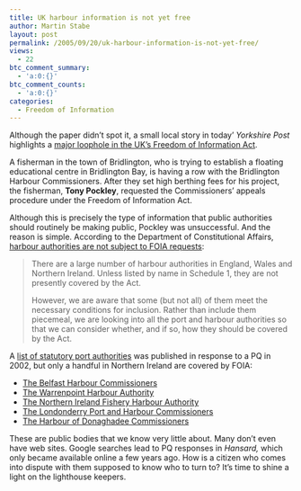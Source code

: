 ```yaml
---
title: UK harbour information is not yet free
author: Martin Stabe
layout: post
permalink: /2005/09/20/uk-harbour-information-is-not-yet-free/
views:
  - 22
btc_comment_summary:
  - 'a:0:{}'
btc_comment_counts:
  - 'a:0:{}'
categories:
  - Freedom of Information
---
```

Although the paper didn&rsquo;t spot it, a small local story in today&rsquo; *Yorkshire Post* highlights a [major loophole in the UK&rsquo;s Freedom of Information Act][1].

A fisherman in the town of Bridlington, who is trying to establish a floating educational centre in Bridlington Bay, is having a row with the Bridlington Harbour Commissioners. After they set high berthing fees for his project, the fisherman, **Tony Pockley**, requested the Commissioners&rsquo; appeals procedure under the Freedom of Information Act.

Although this is precisely the type of information that public authorities should routinely be making public, Pockley was unsuccessful. And the reason is simple. According to the Department of Constitutional Affairs, [harbour authorities are not subject to FOIA requests][2]:

> There are a large number of harbour authorities in England, Wales and Northern Ireland. Unless listed by name in Schedule 1, they are not presently covered by the Act.
> 
> However, we are aware that some (but not all) of them meet the necessary conditions for inclusion. Rather than include them piecemeal, we are looking into all the port and harbour authorities so that we can consider whether, and if so, how they should be covered by the Act.

A [list of statutory port authorities][3] was published in response to a PQ in 2002, but only a handful in Northern Ireland are covered by FOIA:

  * [The Belfast Harbour Commissioners][4]
  * [The Warrenpoint Harbour Authority][5]
  * [The Northern Ireland Fishery Harbour Authority][6]
  * [The Londonderry Port and Harbour Commissioners][7]
  * [The Harbour of Donaghadee Commissioners][8]

These are public bodies that we know very little about. Many don&rsquo;t even have web sites. Google searches lead to PQ responses in *Hansard,* which only became available online a few years ago. How is a citizen who comes into dispute with them supposed to know who to turn to? It&rsquo;s time to shine a light on the lighthouse keepers.

 [1]: http://www.yorkshiretoday.co.uk/ViewArticle2.aspx?SectionID=1084&ArticleID=1194182
 [2]: http://www.dca.gov.uk/foi/coverage-guide.htm#ha
 [3]: http://www.parliament.the-stationery-office.co.uk/pa/cm200203/cmhansrd/vo021209/text/21209w11.htm
 [4]: http://www.belfast-harbour.co.uk
 [5]: http://www.warrenpointharbour.co.uk/
 [6]: http://www.nifha.fsnet.co.uk/
 [7]: http://www.londonderryport.com/
 [8]: http://www.drdni.gov.uk/DRDwww_AboutUs/